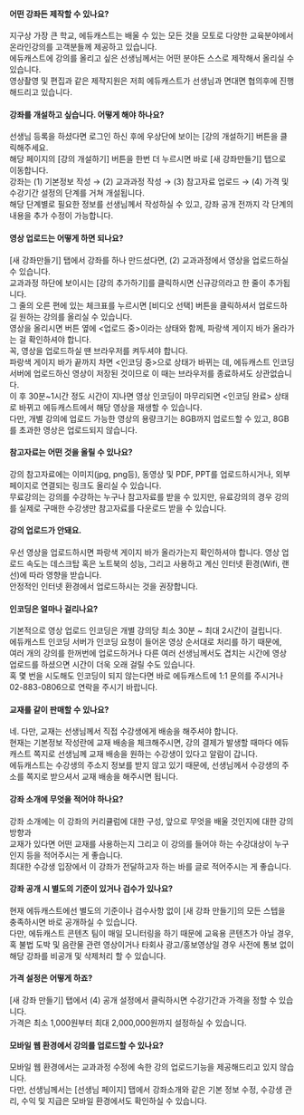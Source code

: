 #### 어떤 강좌든 제작할 수 있나요?
지구상 가장 큰 학교, 에듀캐스트는 배울 수 있는 모든 것을 모토로 다양한 교육분야에서 온라인강의를 고객분들께 제공하고 있습니다.  
에듀캐스트에 강의를 올리고 싶은 선생님께서는 어떤 분야든 스스로 제작해서 올리실 수 있습니다.  
영상촬영 및 편집과 같은 제작지원은 저희 에듀캐스트가 선생님과 면대면 협의후에 진행해드리고 있습니다.  

####	강좌를 개설하고 싶습니다. 어떻게 해야 하나요?
선생님 등록을 하셨다면 로그인 하신 후에 우상단에 보이는 [강의 개설하기] 버튼을 클릭해주세요.  
해당 페이지의 [강의 개설하기] 버튼을 한번 더 누르시면 바로 [새 강좌만들기] 탭으로 이동합니다.  
강좌는 (1) 기본정보 작성 → (2) 교과과정 작성 → (3) 참고자료 업로드 → (4) 가격 및 수강기간 설정의 단계를 거쳐 개설됩니다.   
해당 단계별로 필요한 정보를 선생님께서 작성하실 수 있고, 강좌 공개 전까지 각 단계의 내용을 추가 수정이 가능합니다.  

#### 영상 업로드는 어떻게 하면 되나요?  
[새 강좌만들기] 탭에서 강좌를 하나 만드셨다면, (2) 교과과정에서 영상을 업로드하실 수 있습니다.  
교과과정 하단에 보이시는 [강의 추가하기]를 클릭하시면 신규강의라고 한 줄이 추가됩니다.  
그 줄의 오른 편에 있는 체크표를 누르시면 [비디오 선택] 버튼을 클릭하셔서 업로드하길 원하는 강의를 올리실 수 있습니다.  
영상을 올리시면 버튼 옆에 <업로드 중>이라는 상태와 함께, 파랑색 게이지 바가 올라가는 걸 확인하셔야 합니다.  
꼭, 영상을 업로드하실 땐 브라우저를 켜두셔야 합니다.  
파랑색 게이지 바가 끝까지 차면 <인코딩 중>으로 상태가 바뀌는 데, 에듀캐스트 인코딩 서버에 업로드하신 영상이 저장된 것이므로 이 때는 브라우저를 종료하셔도 상관없습니다.  
이 후 30분~1시간 정도 시간이 지나면 영상 인코딩이 마무리되면 <인코딩 완료> 상태로 바뀌고 에듀캐스트에서 해당 영상을 재생할 수 있습니다.  
다만, 개별 강의에 업로드 가능한 영상의 용량크기는 8GB까지 업로드할 수 있고, 8GB를 초과한 영상은 업로드되지 않습니다.  

#### 참고자료는 어떤 것을 올릴 수 있나요?
강의 참고자료에는 이미지(jpg, png등), 동영상 및 PDF, PPT를 업로드하시거나, 외부 페이지로 연결되는 링크도 올리실 수 있습니다.  
무료강의는 강의를 수강하는 누구나 참고자료를 받을 수 있지만, 유료강의의 경우 강의를 실제로 구매한 수강생만 참고자료를 다운로드 받을 수 있습니다.  

#### 강의 업로드가 안돼요.
우선 영상을 업로드하시면 파랑색 게이지 바가 올라가는지 확인하셔야 합니다.
영상 업로드 속도는 데스크탑 혹은 노트북의 성능, 그리고 사용하고 계신 인터넷 환경(Wifi, 랜선)에 따라 영향을 받습니다.  
안정적인 인터넷 환경에서 업로드하시는 것을 권장합니다.  

####	인코딩은 얼마나 걸리나요?
기본적으로 영상 업로드 인코딩은 개별 강의당 최소 30분 ~ 최대 2시간이 걸립니다.  
에듀캐스트 인코딩 서버가 인코딩 요청이 들어온 영상 순서대로 처리를 하기 때문에,  
여러 개의 강의를 한꺼번에 업로드하거나 다른 여러 선생님께서도 겹치는 시간에 영상 업로드를 하셨으면 시간이 더욱 오래 걸릴 수도 있습니다.  
혹 몇 번을 시도해도 인코딩이 되지 않는다면 바로 에듀캐스트에 1:1 문의를 주시거나 02-883-0806으로 연락을 주시기 바랍니다.  

####	교재를 같이 판매할 수 있나요?
네. 다만, 교재는 선생님께서 직접 수강생에게 배송을 해주셔야 합니다.  
현재는 기본정보 작성란에 교재 배송을 체크해주시면, 강의 결제가 발생할 때마다 에듀캐스트 쪽지로 선생님께 교재 배송을 원하는 수강생이 있다고 알람이 갑니다.  
에듀캐스트는 수강생의 주소지 정보를 받지 않고 있기 때문에, 선생님께서 수강생의 주소를 쪽지로 받으셔서 교재 배송을 해주시면 됩니다.  

####	강좌 소개에 무엇을 적어야 하나요?
강좌 소개에는 이 강좌의 커리큘럼에 대한 구성, 앞으로 무엇을 배울 것인지에 대한 강의 방향과  
교재가 있다면 어떤 교재를 사용하는지 그리고 이 강의를 들어야 하는 수강대상이 누구인지 등을 적어주시는 게 좋습니다.  
최대한 수강생 입장에서 이 강좌가 전달하고자 하는 바를 글로 적어주시는 게 좋습니다.  

####	강좌 공개 시 별도의 기준이 있거나 검수가 있나요?
현재 에듀캐스트에선 별도의 기준이나 검수사항 없이 [새 강좌 만들기]의 모든 스텝을 충족하시면 바로 공개하실 수 있습니다.  
다만, 에듀캐스트 콘텐츠 팀이 매일 모니터링을 하기 때문에 교육용 콘텐츠가 아닐 경우, 혹 불법 도박 및 음란물 관련 영상이거나 타회사 광고/홍보영상일 경우 사전에 통보 없이 해당 강좌를 비공개 및 삭제처리 할 수 있습니다.  

#### 가격 설정은 어떻게 하죠?
[새 강좌 만들기] 탭에서 (4) 공개 설정에서 클릭하시면 수강기간과 가격을 정할 수 있습니다.  
가격은 최소 1,000원부터 최대 2,000,000원까지 설정하실 수 있습니다.  

####	모바일 웹 환경에서 강의를 업로드할 수 있나요?
모바일 웹 환경에서는 교과과정 수정에 속한 강의 업로드기능을 제공해드리고 있지 않습니다.  
다만, 선생님께서는 [선생님 페이지] 탭에서 강좌소개와 같은 기본 정보 수정, 수강생 관리, 수익 및 지급은 모바일 환경에서도 확인하실 수 있습니다.  
